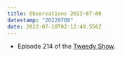 ```yaml
---
title: Observations 2022-07-08
datestamp: "20220708"
date: 2022-07-10T02:12:49.556Z
---
```

- Episode 214 of the [Tweedy Show](https://tweedyshow.com).